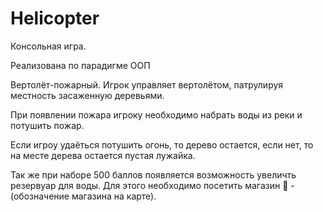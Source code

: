 # Helicopter
Консольная игра.

Реализована по парадигме ООП

Вертолёт-пожарный. Игрок управляет вертолётом, патрулируя местность засаженную деревьями.

При появлении пожара игроку необходимо набрать воды из реки и потушить пожар.

Если игроу удаёться потушить огонь, то дерево остается, если нет, то на месте дерева остается пустая лужайка.

Так же при наборе 500 баллов появляется возможность увеличть резервуар для воды.
Для этого необходимо посетить магазин 🏪 - (обозначение магазина на карте).

